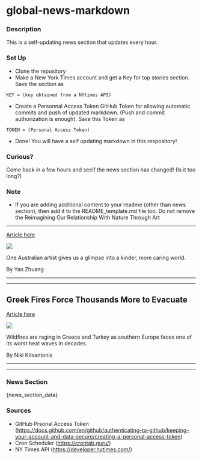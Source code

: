 # global-news-markdown

### Description 
This is a self-updating news section that updates every hour.

### Set Up 
* Clone the repository
* Make a New York Times account and get a Key for top stories section. Save the section as 
 ```
 KEY = (key obtained from a NYtimes API)
 ```
*  Create a Personnal Access Token GitHub Token for allowing automatic commits and push of updated markdown. (Push and commit authorization is enough). Save this Token as 
```
TOKEN = (Personal Access Token)
```
* Done! You will have a self updating markdown in this respository!

### Curious?
Come back in a few hours and seeif the news section has changed! (Is it too long?)

### Note
* If you are adding additional content to your readme (other than news section), then add it to the README_template.md file too. Do not remove the Reimagining Our Relationship With Nature Through Art
----------------------------------------------------

[Article here](https://www.nytimes.com/2021/08/06/world/australia/reimagining-our-relationship-with-nature-through-art.html)

[![](https://static01.nyt.com/images/2021/08/06/world/06australialetter219-NL/06australialetter219-NL-superJumbo.jpg)](https://www.nytimes.com/2021/08/06/world/australia/reimagining-our-relationship-with-nature-through-art.html)

One Australian artist gives us a glimpse into a kinder, more caring world.

By Yan Zhuang

* * *

* * *

Greek Fires Force Thousands More to Evacuate
--------------------------------------------

[Article here](https://www.nytimes.com/2021/08/07/world/europe/greece-turkey-fires-ferry.html)

[![](https://static01.nyt.com/images/2021/08/07/world/07greece-fires01/merlin_192934347_4f4d36c3-637d-4fd3-8174-04e455f23cf9-superJumbo.jpg)](https://www.nytimes.com/2021/08/07/world/europe/greece-turkey-fires-ferry.html)

Wildfires are raging in Greece and Turkey as southern Europe faces one of its worst heat waves in decades.

By Niki Kitsantonis

* * *

* * *

### News Section 
{news_section_data}


### Sources 
* GitHub Prsonal Access Token (https://docs.github.com/en/github/authenticating-to-github/keeping-your-account-and-data-secure/creating-a-personal-access-token)
* Cron Scheduler (https://crontab.guru/)
* NY Times API (https://developer.nytimes.com/)
